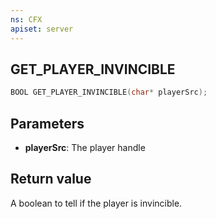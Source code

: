 ```yaml
---
ns: CFX
apiset: server
---
```

## GET_PLAYER_INVINCIBLE

```c
BOOL GET_PLAYER_INVINCIBLE(char* playerSrc);
```

## Parameters
* **playerSrc**: The player handle

## Return value
A boolean to tell if the player is invincible.